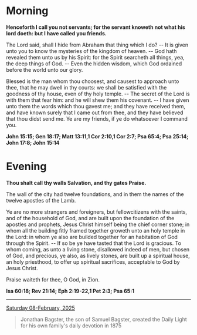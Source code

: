 # Morning

**Henceforth I call you not servants; for the servant knoweth not what his lord doeth: but I have called you friends.**
 
The Lord said, shall I hide from Abraham that thing which I do? -- It is given unto you to know the mysteries of the kingdom of heaven. -- God hath revealed them unto us by his Spirit: for the Spirit searcheth all things, yea, the deep things of God. -- Even the hidden wisdom, which God ordained before the world unto our glory.
 
Blessed is the man whom thou choosest, and causest to approach unto thee, that he may dwell in thy courts: we shall be satisfied with the goodness of thy house, even of thy holy temple. -- The secret of the Lord is with them that fear him: and he will shew them his covenant. -- I have given unto them the words which thou gavest me; and they have received them, and have known surely that I came out from thee, and they have believed that thou didst send me. Ye are my friends, if ye do whatsoever I command you.  

**John 15:15; Gen 18:17; Matt 13:11,1 Cor 2:10,1 Cor 2:7; Psa 65:4; Psa 25:14; John 17:8; John 15:14**

# Evening

**Thou shalt call thy walls Salvation, and thy gates Praise.**
 
The wall of the city had twelve foundations, and in them the names of the twelve apostles of the Lamb.
 
Ye are no more strangers and foreigners, but feIlowcitizens with the saints, and of the household of God, and are built upon the foundation of the apostles and prophets, Jesus Christ himself being the chief corner stone; in whom all the building fitly framed together groweth unto an holy temple in the Lord: in whom ye also are builded together for an habitation of God through the Spirit. -- If so be ye have tasted that the Lord is gracious. To whom coming, as unto a living stone, disallowed indeed of men, but chosen of God, and precious, ye also, as lively stones, are built up a spiritual house, an holy priesthood, to offer up spiritual sacrifices, acceptable to God by Jesus Christ.
 
Praise waiteth for thee, O God, in Zion.  

**Isa 60:18; Rev 21:14; Eph 2:19-22,1 Pet 2:3; Psa 65:1**

---

[Saturday 08-February, 2025](https://t.me/s/daily_light)

> Jonathan Bagster, the son of Samuel Bagster, created the Daily Light for his own family's daily devotion in 1875

